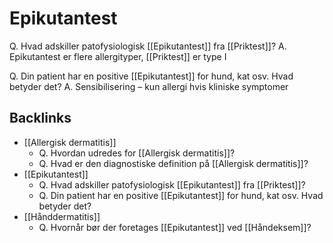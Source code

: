# Epikutantest
Q. Hvad adskiller patofysiologisk [[Epikutantest]] fra [[Priktest]]?
A. Epikutantest er flere allergityper, [[Priktest]] er type I

Q. Din patient har en positive [[Epikutantest]] for hund, kat osv. Hvad betyder det?
A. Sensibilisering – kun allergi hvis kliniske symptomer

## Backlinks
* [[Allergisk dermatitis]]
	* Q. Hvordan udredes for [[Allergisk dermatitis]]?
	* Q. Hvad er den diagnostiske definition på [[Allergisk dermatitis]]?
* [[Epikutantest]]
	* Q. Hvad adskiller patofysiologisk [[Epikutantest]] fra [[Priktest]]?
	* Q. Din patient har en positive [[Epikutantest]] for hund, kat osv. Hvad betyder det?
* [[Hånddermatitis]]
	* Q. Hvornår bør der foretages [[Epikutantest]] ved [[Håndeksem]]?

<!-- #anki/tag/med/Derma #anki/deck/Medicine -->

<!-- {BearID:BD54B344-E1B5-4199-9C17-7C4DF67D1631-43570-00004C869FE078FF} -->
